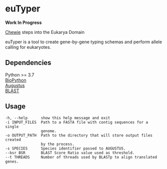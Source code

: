 # euTyper

**Work In Progress**

[Chewie](https://github.com/B-UMMI/chewBBACA) steps into the Eukarya Domain

euTyper is a tool to create gene-by-gene typing schemas and perform allele calling for eukaryotes.

## Dependencies

Python >= 3.7  
[BioPython](https://github.com/biopython/biopython)  
[Augustus](https://github.com/Gaius-Augustus/Augustus)  
[BLAST](https://www.ncbi.nlm.nih.gov/books/NBK279671/)  

## Usage

```
-h, --help      show this help message and exit
-i INPUT_FILES  Path to a FASTA file with contig sequences for a single
                genome.
-o OUTPUT_PATH  Path to the directory that will store output files created
                by the process.
-s SPECIES      Species identifier passed to AUGUSTUS.
--bsr BSR       BLAST Score Ratio value used as threshold.
--t THREADS     Number of threads used by BLASTp to align translated genes.
```
